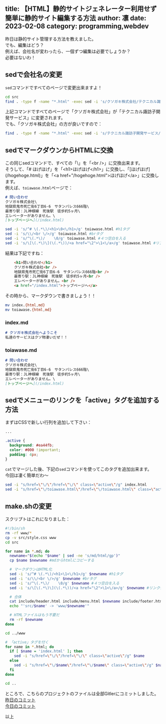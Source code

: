 title: 【HTML】静的サイトジェネレーター利用せず簡単に静的サイト編集する方法
author: 凛
date: 2023-02-08
category: programming,webdev
----
昨日は静的サイト管理する方法を教えました。\
でも、編集はどう？\
例えば、会社名が変わったら、一個ずつ編集は必要でしょうか？\
必要はないわ！

## sedで会社名の変更

`sed`コマンドですべてのページで変更出来ますよ！

```sh
cd src
find . -type f -name "*.html" -exec sed -i 's/クソガキ株式会社/テクニカル諏訪子開発サービス/g' {} +
```

上記コマンドですべてのページで「クソガキ株式会社」が「テクニカル諏訪子開発サービス」に変更されます。\
でも、「クソガキ株式会社」の方が良いですので：

```sh
find . -type f -name "*.html" -exec sed -i 's/テクニカル諏訪子開発サービス/クソガキ株式会社/g' {} +
```

## sedでマークダウンからHTMLに交換

この同じsedコマンドで、すべての「\」を「&lt;br /&gt;」に交換出来ます。\
そうして、「# ほげほげ」を「&lt;h1&gt;ほげほげ&lt;/h1&gt;」に交換し、「\[ほげほげ\]\(/hogehoge.html\)」を「&lt;a href="/hogehoge.html"&gt;ほげほげ&lt;/a&gt;」に交換します。\
例えば、`toiawase.html`ページで：

```md
# 問い合わせ
クソガキ株式会社\
地獄県鬼市死亡街6丁目6-6　サタンパレス666階\
最寄り駅：JL神様線　死後駅　徒歩約5ヶ月\
エレベーターがありません。\
[トップページへ](/index.html)
```

```sh
sed -i 's/^# \(.*\)/<h1>\0<\/h1>/g' toiawase.html #h1タグ
sed -i 's/\\/<br \/>/g' toiawase.html #brタグ
sed -i 's/^\(.*\)/    \0/g' toiawase.html #４つ空白を入る
sed -i 's/\[\(.*\)\](\(.*\))/<a href="\2">\1<\/a>/g' toiawase.html #リンクタグ
```

結果は下記ですね：

```html
    <h1>問い合わせ</h1>
    クソガキ株式会社<br />
    地獄県鬼市死亡街6丁目6-6　サタンパレス666階<br />
    最寄り駅：JL神様線　死後駅　徒歩約5ヶ月<br />
    エレベーターがありません。<br />
    <a href="/index.html">トップページへ</a>
```

その時から、マークダウンで書きましょう！！

```sh
mv index.{html,md}
mv toiawase.{html,md}
```

### index.md

```md
# クソガキ株式会社へようこそ
私達のサービスはクソ物凄いだぜ！！
```

### toiawase.md

```md
# 問い合わせ
クソガキ株式会社\
地獄県鬼市死亡街6丁目6-6　サタンパレス666階\
最寄り駅：JL神様線　死後駅　徒歩約5ヶ月\
エレベーターがありません。\
[トップページへ](/index.html)
```

## sedでメニューのリンクを「active」タグを追加する方法

まずはCSSで新しい行列を追加して下さい：

```css
...

.active {
  background: #ea44fb;
  color: #000 !important;
  padding: 4px;
}
```

`cat`でマージした後、下記の`sed`コマンドを使ってこのタグを追加出来ます。\
今回は凄く簡単だわ〜

```sh
sed -i "s/href=\"\/\"/href=\"\/\" class=\"active\"/g" index.html
sed -i "s/href=\"\/toiawase.html\"/href=\"\/toiawase.html\" class=\"active\"/g" toiawase.html
```

## make.shの変更

スクリプトはこれになりました：

```sh
#!/bin/sh
rm -rf www/*
cp -v src/style.css www
cd src

for name in *.md; do
  newname="$(echo "$name" | sed -ne 's/md/html/gp')"
  cp $name $newname #mdからhtmlにコピーする

  # マークダウンはHTML化
  sed -i 's/^# \(.*\)/<h1>\1<\/h1>/g' $newname #h1タグ
  sed -i 's/\\/<br \/>/g' $newname #brタグ
  sed -i 's/^\(.*\)/    \0/g' $newname #４つ空白を入る
  sed -i 's/\[\(.*\)\](\(.*\))/<a href="\2">\1<\/a>/g' $newname #リンクタグ

  # 合体
  cat include/header.html include/menu.html $newname include/footer.html >> ../www/$newname
  echo "'src/$name' -> 'www/$newname'"

  # HTMLファイルはもう不要だ
  rm -rf $newname
done

cd ../www

# 「active」タグを付く
for name in *.html; do
  if [ $name = 'index.html' ]; then
    sed -i "s/href=\"\/\"/href=\"\/\" class=\"active\"/g" $name
  else
    sed -i "s/href=\"\/$name\"/href=\"\/$name\" class=\"active\"/g" $name
  fi
done

cd ..
```

ところで、こちらのプロジェクトのファイルは全部Gitlerにコミットしました。\
[昨日のコミット](https://gitler.moe/suwako/sizutekipage/src/commit/11105976503e15388986a0d3b9cf211e6f9695cd)\
[今日のコミット](https://gitler.moe/suwako/sizutekipage/src/commit/b50a5b45c3915c32b856c7fc5b07cc7bc3aa70dd)

以上
